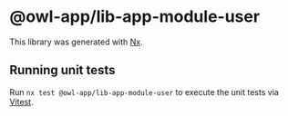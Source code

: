 # @owl-app/lib-app-module-user

This library was generated with [Nx](https://nx.dev).

## Running unit tests

Run `nx test @owl-app/lib-app-module-user` to execute the unit tests via [Vitest](https://vitest.dev/).
